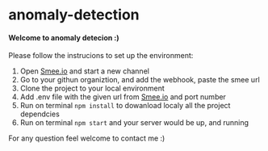 # anomaly-detection
#### Welcome to anomaly detecion :) <br>
  Please follow the instrucions to set up the environment:

1) Open [Smee.io](https://smee.io) and start a new channel
2) Go to your githun organiztion, and add the webhook, paste the smee url
3) Clone the project to your local environment
4) Add .env file with the given url from [Smee.io](https://smee.io) and port number
5) Run on terminal ```npm install``` to dowanload localy all the project dependcies
6) Run on terminal ```npm start``` and your server would be up, and running 

For any question feel welcome to contact me :)
   



